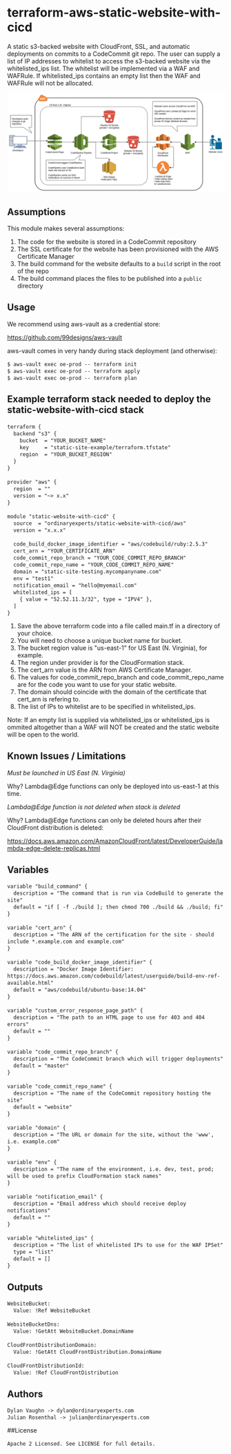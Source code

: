 # terraform-aws-static-website-with-cicd

A static s3-backed website with CloudFront, SSL, and automatic deployments on commits to a CodeCommit git repo.
The user can supply a list of IP addresses to whitelist to access the s3-backed website via the whitelisted_ips list.
The whitelist will be implemented via a WAF and WAFRule.
If whitelisted_ips contains an empty list then the WAF and WAFRule will not be allocated.

![AWS Component Diagram](https://github.com/ordinaryexperts/terraform-aws-static-website-with-cicd/raw/develop/terraform-aws-static-website-with-cicd.png)

## Assumptions

This module makes several assumptions:

1. The code for the website is stored in a CodeCommit repository
1. The SSL certificate for the website has been provisioned with the AWS Certificate Manager
1. The build command for the website defaults to a `build` script in the root of the repo
1. The build command places the files to be published into a `public` directory

## Usage

We recommend using aws-vault as a credential store:

https://github.com/99designs/aws-vault

aws-vault comes in very handy during stack deployment (and otherwise):

    $ aws-vault exec oe-prod -- terraform init
    $ aws-vault exec oe-prod -- terraform apply
    $ aws-vault exec oe-prod -- terraform plan

## Example terraform stack needed to deploy the static-website-with-cicd stack

    terraform {
      backend "s3" {
        bucket  = "YOUR_BUCKET_NAME"
        key     = "static-site-example/terraform.tfstate"
        region  = "YOUR_BUCKET_REGION"
      }
    }

    provider "aws" {
      region  = ""
      version = "~> x.x"
    }

    module "static-website-with-cicd" {
      source  = "ordinaryexperts/static-website-with-cicd/aws"
      version = "x.x.x"

      code_build_docker_image_identifier = "aws/codebuild/ruby:2.5.3"
      cert_arn = "YOUR_CERTIFICATE_ARN"
      code_commit_repo_branch = "YOUR_CODE_COMMIT_REPO_BRANCH"
      code_commit_repo_name = "YOUR_CODE_COMMIT_REPO_NAME"
      domain = "static-site-testing.mycompanyname.com"
      env = "test1"
      notification_email = "hello@myemail.com"
      whitelisted_ips = [
        { value = "52.52.11.3/32", type = "IPV4" },
      ]
    }

1. Save the above terraform code into a file called main.tf in a directory of your choice.
1. You will need to choose a unique bucket name for bucket.
1. The bucket region value is "us-east-1" for US East (N. Virginia), for example.
1. The region under provider is for the CloudFormation stack.
1. The cert_arn value is the ARN from AWS Certificate Manager.
1. The values for code_commit_repo_branch and code_commit_repo_name are for the code you want to use for your static website.
1. The domain should coincide with the domain of the certificate that cert_arn is refering to.
1. The list of IPs to whitelist are to be specified in whitelisted_ips.

Note: If an empty list is supplied via whitelisted_ips or whitelisted_ips is ommited altogether than a WAF will NOT be created and the static website will be open to the world.
 
## Known Issues / Limitations

*Must be launched in US East (N. Virginia)*

Why? Lambda@Edge functions can only be deployed into us-east-1 at this time.

*Lambda@Edge function is not deleted when stack is deleted*

Why? Lambda@Edge functions can only be deleted hours after their CloudFront distribution is deleted:

https://docs.aws.amazon.com/AmazonCloudFront/latest/DeveloperGuide/lambda-edge-delete-replicas.html

## Variables 

    variable "build_command" {
      description = "The command that is run via CodeBuild to generate the site"
      default = "if [ -f ./build ]; then chmod 700 ./build && ./build; fi"
    }

    variable "cert_arn" {
      description = "The ARN of the certification for the site - should include *.example.com and example.com"
    }

    variable "code_build_docker_image_identifier" {
      description = "Docker Image Identifier: https://docs.aws.amazon.com/codebuild/latest/userguide/build-env-ref-available.html"
      default = "aws/codebuild/ubuntu-base:14.04"
    }

    variable "custom_error_response_page_path" {
      description = "The path to an HTML page to use for 403 and 404 errors"
      default = ""
    }

    variable "code_commit_repo_branch" {
      description = "The CodeCommit branch which will trigger deployments"
      default = "master"
    }

    variable "code_commit_repo_name" {
      description = "The name of the CodeCommit repository hosting the site"
      default = "website"
    }

    variable "domain" {
      description = "The URL or domain for the site, without the 'www', i.e. example.com"
    }

    variable "env" {
      description = "The name of the environment, i.e. dev, test, prod; will be used to prefix CloudFormation stack names"
    }

    variable "notification_email" {
      description = "Email address which should receive deploy notifications"
      default = ""
    }

    variable "whitelisted_ips" {
      description = "The list of whitelisted IPs to use for the WAF IPSet"
      type = "list"
      default = []
    }

## Outputs

    WebsiteBucket:
      Value: !Ref WebsiteBucket

    WebsiteBucketDns:
      Value: !GetAtt WebsiteBucket.DomainName

    CloudFrontDistributionDomain:
      Value: !GetAtt CloudFrontDistribution.DomainName

    CloudFrontDistributionId:
      Value: !Ref CloudFrontDistribution

## Authors

    Dylan Vaughn -> dylan@ordinaryexperts.com
    Julian Rosenthal -> julian@ordinaryexperts.com

##License

    Apache 2 Licensed. See LICENSE for full details.
